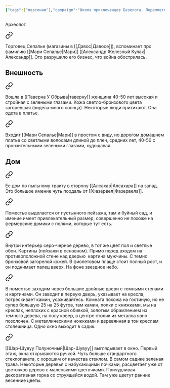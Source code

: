 ```yaml
---
{"tags":["персонаж"],"campaign":"Школа приключенцев Безелота. Переплетенные судьбы","dg-publish":true,"permalink":"/mari-sepale/","dgPassFrontmatter":true}
---
```


Археолог.


<div class="transclusion internal-embed is-loaded"><a class="markdown-embed-link" href="/10-sentyabrya-2023/#05c94e" aria-label="Open link"><svg xmlns="http://www.w3.org/2000/svg" width="24" height="24" viewBox="0 0 24 24" fill="none" stroke="currentColor" stroke-width="2" stroke-linecap="round" stroke-linejoin="round" class="svg-icon lucide-link"><path d="M10 13a5 5 0 0 0 7.54.54l3-3a5 5 0 0 0-7.07-7.07l-1.72 1.71"></path><path d="M14 11a5 5 0 0 0-7.54-.54l-3 3a5 5 0 0 0 7.07 7.07l1.71-1.71"></path></svg></a><div class="markdown-embed">



Торговец Сепалье (магазины в [[Давос\|Давосе]]), вспоминает про фамилию [[Мари Сепалье\|Мари]] [[Александр Железный Кулак\|Александр]]. Это разрушило его бизнес, что война обострилась. 

</div></div>

## Внешность

<div class="transclusion internal-embed is-loaded"><a class="markdown-embed-link" href="/12-marta-2023/#9ebda9" aria-label="Open link"><svg xmlns="http://www.w3.org/2000/svg" width="24" height="24" viewBox="0 0 24 24" fill="none" stroke="currentColor" stroke-width="2" stroke-linecap="round" stroke-linejoin="round" class="svg-icon lucide-link"><path d="M10 13a5 5 0 0 0 7.54.54l3-3a5 5 0 0 0-7.07-7.07l-1.72 1.71"></path><path d="M14 11a5 5 0 0 0-7.54-.54l-3 3a5 5 0 0 0 7.07 7.07l1.71-1.71"></path></svg></a><div class="markdown-embed">



Вошла в [[Таверна У Обрыва\|таверну]] женщина 40-50 лет высокая и стройная с зелеными глазами. Кожа светло-бронзового цвета загоревшая (видела много солнца). Некоторые люди притихают. Она одета в платье. 

</div></div>


<div class="transclusion internal-embed is-loaded"><a class="markdown-embed-link" href="/4-fevralya-2024/#c4f613" aria-label="Open link"><svg xmlns="http://www.w3.org/2000/svg" width="24" height="24" viewBox="0 0 24 24" fill="none" stroke="currentColor" stroke-width="2" stroke-linecap="round" stroke-linejoin="round" class="svg-icon lucide-link"><path d="M10 13a5 5 0 0 0 7.54.54l3-3a5 5 0 0 0-7.07-7.07l-1.72 1.71"></path><path d="M14 11a5 5 0 0 0-7.54-.54l-3 3a5 5 0 0 0 7.07 7.07l1.71-1.71"></path></svg></a><div class="markdown-embed">



Входит [[Мари Сепалье\|Мари]] в простом с виду, но дорогом домашнем платье со светлыми волосами длиной до плеч, средних лет, 40-50 с пронзительными зелеными глазами, худощавая.  

</div></div>

## Дом

<div class="transclusion internal-embed is-loaded"><a class="markdown-embed-link" href="/12-marta-2023/#fd97c0" aria-label="Open link"><svg xmlns="http://www.w3.org/2000/svg" width="24" height="24" viewBox="0 0 24 24" fill="none" stroke="currentColor" stroke-width="2" stroke-linecap="round" stroke-linejoin="round" class="svg-icon lucide-link"><path d="M10 13a5 5 0 0 0 7.54.54l3-3a5 5 0 0 0-7.07-7.07l-1.72 1.71"></path><path d="M14 11a5 5 0 0 0-7.54-.54l-3 3a5 5 0 0 0 7.07 7.07l1.71-1.71"></path></svg></a><div class="markdown-embed">



Ее дом по пыльному тракту в сторону [[Алсахар\|Алсахара]] на запад. Это большое имение чуть поодаль от [[Фазервел\|Фазервела]]. 

</div></div>


<div class="transclusion internal-embed is-loaded"><a class="markdown-embed-link" href="/3-marta-2024/#5a4971" aria-label="Open link"><svg xmlns="http://www.w3.org/2000/svg" width="24" height="24" viewBox="0 0 24 24" fill="none" stroke="currentColor" stroke-width="2" stroke-linecap="round" stroke-linejoin="round" class="svg-icon lucide-link"><path d="M10 13a5 5 0 0 0 7.54.54l3-3a5 5 0 0 0-7.07-7.07l-1.72 1.71"></path><path d="M14 11a5 5 0 0 0-7.54-.54l-3 3a5 5 0 0 0 7.07 7.07l1.71-1.71"></path></svg></a><div class="markdown-embed">



Поместье выделается от пустынного пейзажа, там и буйный сад, и имение имеет привлекательный размер, совершенно не похоже на фермерские домики с полями, которые тут есть.  

</div></div>


<div class="transclusion internal-embed is-loaded"><a class="markdown-embed-link" href="/30-aprelya-2023/#65db5b" aria-label="Open link"><svg xmlns="http://www.w3.org/2000/svg" width="24" height="24" viewBox="0 0 24 24" fill="none" stroke="currentColor" stroke-width="2" stroke-linecap="round" stroke-linejoin="round" class="svg-icon lucide-link"><path d="M10 13a5 5 0 0 0 7.54.54l3-3a5 5 0 0 0-7.07-7.07l-1.72 1.71"></path><path d="M14 11a5 5 0 0 0-7.54-.54l-3 3a5 5 0 0 0 7.07 7.07l1.71-1.71"></path></svg></a><div class="markdown-embed">



Внутри интерьер серо-черное дерево, в тот же цвет пол и светлые обои. Картины (пейзажи в основном). Прямо перед входом на противоположной стене над дверью  картина мужчины. С темно бронзовой загорелой кожей. В фиолетовом плаще стоит полный рост, и он поднимает палец вверх. На фоне звездное небо. 

</div></div>


<div class="transclusion internal-embed is-loaded"><a class="markdown-embed-link" href="/4-fevralya-2024/#b0b6b5" aria-label="Open link"><svg xmlns="http://www.w3.org/2000/svg" width="24" height="24" viewBox="0 0 24 24" fill="none" stroke="currentColor" stroke-width="2" stroke-linecap="round" stroke-linejoin="round" class="svg-icon lucide-link"><path d="M10 13a5 5 0 0 0 7.54.54l3-3a5 5 0 0 0-7.07-7.07l-1.72 1.71"></path><path d="M14 11a5 5 0 0 0-7.54-.54l-3 3a5 5 0 0 0 7.07 7.07l1.71-1.71"></path></svg></a><div class="markdown-embed">



В поместье заходим через большие двойные двери с темными стенами и картинами. Он заводит в первую дверь, указывает на кресла, потрескивает камин, усаживайтесь. Комната похожа на гостиную, но не супер большую 25 на 25 футов, там камин, полки с книжками, мы на креслах, неплохих с красной обивкой, золотым обрамлением из темного дерева, на полу ковер, в центре столик из металла явно позолочен. С металлическими ножкками и деревянная в тон креслам столешница. Одно окно выходит в садик.  

</div></div>


<div class="transclusion internal-embed is-loaded"><a class="markdown-embed-link" href="/3-marta-2024/#3f85e8" aria-label="Open link"><svg xmlns="http://www.w3.org/2000/svg" width="24" height="24" viewBox="0 0 24 24" fill="none" stroke="currentColor" stroke-width="2" stroke-linecap="round" stroke-linejoin="round" class="svg-icon lucide-link"><path d="M10 13a5 5 0 0 0 7.54.54l3-3a5 5 0 0 0-7.07-7.07l-1.72 1.71"></path><path d="M14 11a5 5 0 0 0-7.54-.54l-3 3a5 5 0 0 0 7.07 7.07l1.71-1.71"></path></svg></a><div class="markdown-embed">



[[Шар-Шувуу Полуночный\|Шар-Шувуу]] выглядывает в окно. Первый этаж, окна открываются ручкой. Чуть больше стандартного стеклопакета, с хорошим от качества стеклом. В самом садике зеленая трава. Некоторые деревья с набухающими почками, расцветает уже от цветочков дерево с маленькими цветочками. Причудливая декоративная горка со струящейся водой. Там уже цветут ранние весенние цветы.  

</div></div>

